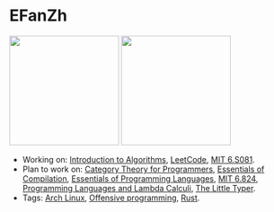 # EFanZh

<div>
    <img src="https://github-readme-stats.vercel.app/api?username=EFanZh" height="195" />
    <img src="https://github-readme-stats.vercel.app/api/top-langs/?username=EFanZh&layout=compact&langs_count=8" height="195" />
</div>

- Working on:
  [Introduction to Algorithms](https://github.com/EFanZh/Introduction-to-Algorithms),
  [LeetCode](https://github.com/EFanZh/LeetCode),
  [MIT 6.S081](https://github.com/EFanZh/xv6-labs-2020).
- Plan to work on:
  [Category Theory for Programmers](https://github.com/EFanZh/CTfP-Challenges),
  [Essentials of Compilation](https://github.com/EFanZh/Essentials-of-Compilation-Exercises),
  [Essentials of Programming Languages](https://github.com/EFanZh/EOPL-Exercises),
  [MIT 6.824](https://pdos.csail.mit.edu/6.824/),
  [Programming Languages and Lambda Calculi](https://www.cs.utah.edu/~mflatt/past-courses/cs7520/public_html/s06/notes.pdf),
  [The Little Typer](https://thelittletyper.com).
- Tags:
  [Arch Linux](https://archlinux.org),
  [Offensive programming](https://en.wikipedia.org/wiki/Offensive_programming),
  [Rust](https://www.rust-lang.org).
